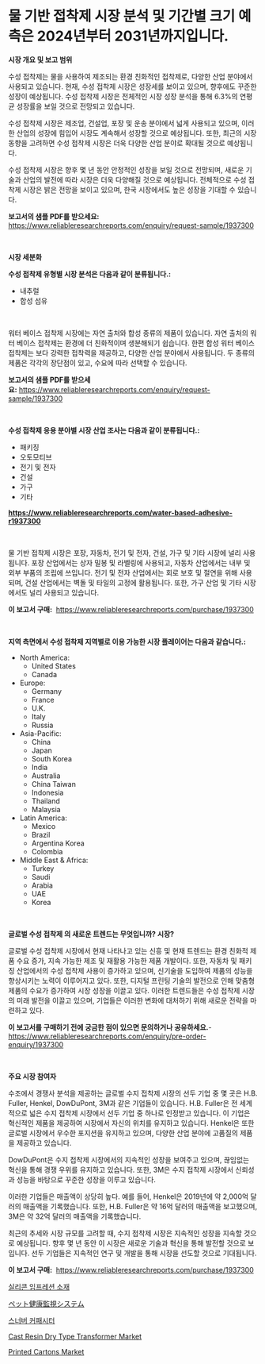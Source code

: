 <p><h1>물 기반 접착제 시장 분석 및 기간별 크기 예측은 2024년부터 2031년까지입니다.</h1></p><p><strong>시장 개요 및 보고 범위</strong></p>
<p><p>수성 접착제는 물을 사용하여 제조되는 환경 친화적인 접착제로, 다양한 산업 분야에서 사용되고 있습니다. 현재, 수성 접착제 시장은 성장세를 보이고 있으며, 향후에도 꾸준한 성장이 예상됩니다. 수성 접착제 시장은 전체적인 시장 성장 분석을 통해 6.3%의 연평균 성장률을 보일 것으로 전망되고 있습니다. </p><p>수성 접착제 시장은 제조업, 건설업, 포장 및 운송 분야에서 넓게 사용되고 있으며, 이러한 산업의 성장에 힘입어 시장도 계속해서 성장할 것으로 예상됩니다. 또한, 최근의 시장 동향을 고려하면 수성 접착제 시장은 더욱 다양한 산업 분야로 확대될 것으로 예상됩니다.</p><p>수성 접착제 시장은 향후 몇 년 동안 안정적인 성장을 보일 것으로 전망되며, 새로운 기술과 산업의 발전에 따라 시장은 더욱 다양해질 것으로 예상됩니다. 전체적으로 수성 접착제 시장은 밝은 전망을 보이고 있으며, 한국 시장에서도 높은 성장을 기대할 수 있습니다.</p></p>
<p><strong>보고서의 샘플 PDF를 받으세요:</strong> <a href="https://www.reliableresearchreports.com/enquiry/request-sample/1937300">https://www.reliableresearchreports.com/enquiry/request-sample/1937300</a></p>
<p>&nbsp;</p>
<p><strong>시장 세분화</strong></p>
<p><strong>수성 접착제 유형별 시장 분석은 다음과 같이 분류됩니다.:</strong></p>
<p><ul><li>내추럴</li><li>합성 섬유</li></ul></p>
<p>&nbsp;</p>
<p><p>워터 베이스 접착제 시장에는 자연 출처와 합성 종류의 제품이 있습니다. 자연 출처의 워터 베이스 접착제는 환경에 더 친화적이며 생분해되기 쉽습니다. 한편 합성 워터 베이스 접착제는 보다 강력한 접착력을 제공하고, 다양한 산업 분야에서 사용됩니다. 두 종류의 제품은 각각의 장단점이 있고, 수요에 따라 선택할 수 있습니다.</p></p>
<p><strong>보고서의 샘플 PDF를 받으세요:</strong>&nbsp;<a href="https://www.reliableresearchreports.com/enquiry/request-sample/1937300">https://www.reliableresearchreports.com/enquiry/request-sample/1937300</a></p>
<p>&nbsp;</p>
<p><strong> 수성 접착제 응용 분야별 시장 산업 조사는 다음과 같이 분류됩니다.:</strong></p>
<p><ul><li>패키징</li><li>오토모티브</li><li>전기 및 전자</li><li>건설</li><li>가구</li><li>기타</li></ul></p>
<p><strong><a href="https://www.reliableresearchreports.com/water-based-adhesive-r1937300">https://www.reliableresearchreports.com/water-based-adhesive-r1937300</a></strong></p>
<p>&nbsp;</p>
<p><p>물 기반 접착제 시장은 포장, 자동차, 전기 및 전자, 건설, 가구 및 기타 시장에 널리 사용됩니다. 포장 산업에서는 상자 밀봉 및 라벨링에 사용되고, 자동차 산업에서는 내부 및 외부 부품의 조립에 쓰입니다. 전기 및 전자 산업에서는 회로 보호 및 절연을 위해 사용되며, 건설 산업에서는 벽돌 및 타일의 고정에 활용됩니다. 또한, 가구 산업 및 기타 시장에서도 널리 사용되고 있습니다.</p></p>
<p><strong>이 보고서 구매:</strong>&nbsp; <a href="https://www.reliableresearchreports.com/purchase/1937300">https://www.reliableresearchreports.com/purchase/1937300</a></p>
<p>&nbsp;</p>
<p><strong>지역 측면에서 수성 접착제 지역별로 이용 가능한 시장 플레이어는 다음과 같습니다.:</strong></p>
<p><ul>
    <li>
        North America:
        <ul>
            <li>United States</li>
            <li>Canada</li>
        </ul>
    </li>
    <li>
        Europe:
        <ul>
            <li>Germany</li>
            <li>France</li>
            <li>U.K.</li>
            <li>Italy</li>
            <li>Russia</li>
        </ul>
    </li>
    <li>
        Asia-Pacific:
        <ul>
            <li>China</li>
            <li>Japan</li>
            <li>South Korea</li>
            <li>India</li>
            <li>Australia</li>
            <li>China Taiwan</li>
            <li>Indonesia</li>
            <li>Thailand</li>
            <li>Malaysia</li>
        </ul>
    </li>
    <li>
        Latin America:
        <ul>
            <li>Mexico</li>
            <li>Brazil</li>
            <li>Argentina Korea</li>
            <li>Colombia</li>
        </ul>
    </li>
    <li>
        Middle East & Africa:
        <ul>
            <li>Turkey</li>
            <li>Saudi</li>
            <li>Arabia</li>
            <li>UAE</li>
            <li>Korea</li>
        </ul>
    </li>
    </ul></p>
<p>&nbsp;</p>
<p><strong>글로벌 수성 접착제 의 새로운 트렌드는 무엇입니까? 시장?</strong></p>
<p><p>글로벌 수성 접착제 시장에서 현재 나타나고 있는 신흥 및 현재 트렌드는 환경 친화적 제품 수요 증가, 지속 가능한 제조 및 재활용 가능한 제품 개발이다. 또한, 자동차 및 패키징 산업에서의 수성 접착제 사용이 증가하고 있으며, 신기술을 도입하여 제품의 성능을 향상시키는 노력이 이루어지고 있다. 또한, 디지털 프린팅 기술의 발전으로 인해 맞춤형 제품의 수요가 증가하여 시장 성장을 이끌고 있다. 이러한 트렌드들은 수성 접착제 시장의 미래 발전을 이끌고 있으며, 기업들은 이러한 변화에 대처하기 위해 새로운 전략을 마련하고 있다.</p></p>
<p><strong>이 보고서를 구매하기 전에 궁금한 점이 있으면 문의하거나 공유하세요.</strong>- <a href="https://www.reliableresearchreports.com/enquiry/pre-order-enquiry/1937300">https://www.reliableresearchreports.com/enquiry/pre-order-enquiry/1937300</a></p>
<p>&nbsp;</p>
<p><strong>주요 시장 참여자</strong></p>
<p><p>수조에서 경쟁사 분석을 제공하는 글로벌 수지 접착제 시장의 선두 기업 중 몇 곳은 H.B. Fuller, Henkel, DowDuPont, 3M과 같은 기업들이 있습니다. H.B. Fuller은 전 세계적으로 넓은 수지 접착제 시장에서 선두 기업 중 하나로 인정받고 있습니다. 이 기업은 혁신적인 제품을 제공하여 시장에서 자신의 위치를 유지하고 있습니다. Henkel은 또한 글로벌 시장에서 우수한 포지션을 유지하고 있으며, 다양한 산업 분야에 고품질의 제품을 제공하고 있습니다.</p><p>DowDuPont은 수지 접착제 시장에서의 지속적인 성장을 보여주고 있으며, 끊임없는 혁신을 통해 경쟁 우위를 유지하고 있습니다. 또한, 3M은 수지 접착제 시장에서 신뢰성과 성능을 바탕으로 꾸준한 성장을 이루고 있습니다.</p><p>이러한 기업들은 매출액이 상당히 높다. 예를 들어, Henkel은 2019년에 약 2,000억 달러의 매출액을 기록했습니다. 또한, H.B. Fuller은 약 16억 달러의 매출액을 보고했으며, 3M은 약 32억 달러의 매출액을 기록했습니다.</p><p>최근의 추세와 시장 규모를 고려할 때, 수지 접착제 시장은 지속적인 성장을 지속할 것으로 예상됩니다. 향후 몇 년 동안 이 시장은 새로운 기술과 혁신을 통해 발전할 것으로 보입니다. 선두 기업들은 지속적인 연구 및 개발을 통해 시장을 선도할 것으로 기대됩니다.</p></p>
<p><strong>이 보고서 구매:</strong>&nbsp;&nbsp;<a href="https://www.reliableresearchreports.com/purchase/1937300">https://www.reliableresearchreports.com/purchase/1937300</a></p>
<p><p><a href="https://github.com/darrellockm3ytan895656/Market-Research-Report-List-1/blob/main/664024924123.md">실리콘 임프레션 소재</a></p><p><a href="https://github.com/pepo3k/Market-Research-Report-List-1/blob/main/195631125837.md">ペット健康監視システム</a></p><p><a href="https://medium.com/@gustavorn8776/%EC%8A%A4%EB%84%88%EB%B2%84-%EC%BA%90%ED%8C%A8%EC%8B%9C%ED%84%B0-%EC%8B%9C%EC%9E%A5-%EB%B6%84%EC%84%9D-%EB%B0%8F-2024%EB%85%84%EB%B6%80%ED%84%B0-2031%EB%85%84%EA%B9%8C%EC%A7%80%EC%9D%98-%EA%B7%9C%EB%AA%A8-%EC%98%88%EC%B8%A1-c74c91195089">스너버 커패시터</a></p><p><a href="https://www.linkedin.com/pulse/cast-resin-dry-type-transformer-market-size-trends-complete-w4zvc?trackingId=f8HhFwGwikBfpTrSRxyVHw%3D%3D">Cast Resin Dry Type Transformer Market</a></p><p><a href="https://github.com/shotows/Market-Research-Report-List-2/blob/main/printed-cartons-market.md">Printed Cartons Market</a></p></p>